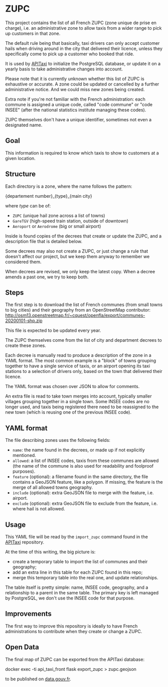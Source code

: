 # ZUPC

This project contains the list of all French ZUPC (zone unique de prise en
charge), i.e. an administrative zone to allow taxis from a wider range to pick
up customers in that zone.

The default rule being that basically, taxi drivers can only accept customer
hails when driving around in the city that delivered their licence, unless they
specifically come to pick up a customer who booked that ride.

It is used by [APITaxi](https://github.com/openmaraude/APITaxi) to initialize
the PostgreSQL database, or update it on a yearly basis to take administrative
changes into account.

Please note that it is currently unknown whether this list of ZUPC is exhaustive
or accurate. A zone could be updated or cancelled by a further administrative
notice. And we could miss new zones being created.

Extra note if you're not familiar with the French administration: each commune
is assigned a unique code, called "code commune" or "code INSEE" (after the
national statistics institute managing these codes).

ZUPC themselves don't have a unique identifier, sometimes not even a designated
name.


## Goal

This information is required to know which taxis to show to customers at a given
location.


## Structure

Each directory is a zone, where the name follows the pattern:

  {departement number}\_{type}\_{main city}

where _type_ can be of:

  - `ZUPC` (unique hail zone across a list of towns)
  - `GareTGV` (high-speed train station, outside of downtown)
  - `Aeroport` or `Aerodrome` (big or small airport)

Inside is found copies of the decrees that create or update the ZUPC, and a
description file that is detailed below.

Some decrees may also not create a ZUPC, or just change a rule that doesn't
affect our project, but we keep them anyway to remember we considered them.

When decrees are revised, we only keep the latest copy. When a decree amends a
past one, we try to keep both.


## Steps

The first step is to download the list of French communes (from small towns to
big cities) and their geography from an OpenStreetMap contributor:
http://osm13.openstreetmap.fr/~cquest/openfla/export/communes-20200101-shp.zip

This file is expected to be updated every year.

The ZUPC themselves come from the list of city and department decrees to create
these zones.

Each decree is manually read to produce a description of the zone in a YAML
format. The most common example is a "block" of towns grouping together to have
a single service of taxis, or an airport opening its taxi stations to a
selection of drivers only, based on the town that delivered their licence.

The YAML format was chosen over JSON to allow for comments.

An extra file is read to take town merges into account, typically smaller
villages grouping together in a single town. Some INSEE codes are no longer
used, and taxis being registered there need to be reassigned to the new town
(which is reusing one of the previous INSEE code).


## YAML format

The file describing zones uses the following fields:

- `name`: the name found in the decrees, or made up if not explicitly mentioned.
- `allowed`: a list of INSEE codes, taxis from these communes are allowed (the name of the commune is also used for
  readability and foolproof purposes).
- `feature` (optional): a filename found in the same directory, the file contains a GeoJSON feature, like a polygon.
  If missing, the feature is the merge of all allowed towns geography.
- `include` (optional): extra GeoJSON file to merge with the feature, i.e. airport.
- `exclude` (optional): extra GeoJSON file to exclude from the feature, i.e. where hail is not allowed.


## Usage

This YAML file will be read by the ``import_zupc`` command found in the
[APITaxi](https://github.com/openmaraude/APITaxi/blob/master/APITaxi2/commands/zupc.py)
repository.

At the time of this writing, the big picture is:
- create a temporary table to import the list of communes and their geography;
- add an extra line in this table for each ZUPC found in this repo;
- merge this temporary table into the real one, and update relationships.

The table itself is pretty simple: name, INSEE code, geography, and a
relationship to a parent in the same table. The primary key is left managed by
PostgreSQL, we don't use the INSEE code for that purpose.


## Improvements

The first way to improve this repository is ideally to have French
administrations to contribute when they create or change a ZUPC.

## Open Data

The final map of ZUPC can be exported from the APITaxi database:

  docker exec -ti api_taxi_front flask export_zupc > zupc.geojson

to be published on [data.gouv.fr](https://www.data.gouv.fr/fr/datasets/zones-uniques-de-prises-en-charge-des-taxis-zupc/).
